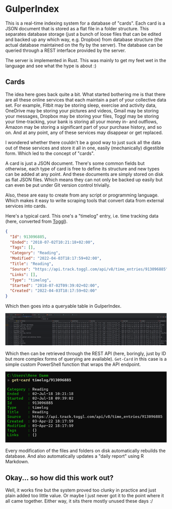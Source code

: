 # GulperIndex

This is a real-time indexing system for a database of "cards". Each card is a JSON document that is stored as a flat file in a folder structure. This separates database storage (just a bunch of loose files that can be edited and backed up any which way, e.g. Dropbox) from database structure (the actual database maintained on the fly by the server). The database can be queried through a REST interface provided by the server.

The server is implemented in Rust. This was mainly to get my feet wet in the language and see what the hype is about :)

## Cards

The idea here goes back quite a bit. What started bothering me is that there are all these online services that each maintain a part of your collective data set. For example, Fitbit may be storing sleep, exercise and activity data, OneDrive may be storing your pictures and videos, Gmail may be storing your messages, Dropbox may be storing your files, Toggl may be storing your time-tracking, your bank is storing all your money in- and outflows, Amazon may be storing a significant part of your purchase history, and so on. And at any point, any of these services may disappear or get replaced.

I wondered whether there couldn't be a good way to just suck all the data out of these services and store it all in one, easily (mechanically) digestible form. Which led to the concept of "cards".

A card is just a JSON document. There's some common fields but otherwise, each type of card is free to define its structure and new types can be added at any point. And these documents are simply stored on disk as flat JSON files. Which means they can not only be backed up easily but can even be put under Git version control trivially.

Also, these are easy to create from any script or programming language. Which makes it easy to write scraping tools that convert data from external services into cards.

Here's a typical card. This one's a "timelog" entry, i.e. time tracking data (here, converted from [Toggl](https://toggl.com)).

```json
{
  "Id": 913096885,
  "Ended": "2018-07-02T10:21:18+02:00",
  "Tags": [],
  "Category": "Reading",
  "Modified": "2022-04-03T18:17:59+02:00",
  "Title": "Reading",
  "Source": "https://api.track.toggl.com/api/v8/time_entries/913096885",
  "Links": [],
  "Type": "timelog",
  "Started": "2018-07-02T09:39:02+02:00",
  "Created": "2022-04-03T18:17:59+02:00"
}
```

Which then goes into a queryable table in GulperIndex.

![Screenshot](./Screenshot.png)

Which then can be retrieved through the REST API (here, boringly, just by ID but more complex forms of querying are available). `Get-Card` in this case is a simple custom PowerShell function that wraps the API endpoint.

![Query](./Query.png)

Every modification of the files and folders on disk automatically rebuilds the database. And also automatically updates a "daily report" using R Markdown.

## Okay... so how did this work out?

Well, it works fine but the system proved too clunky in practice and just plain added too little value. Or maybe I just never got it to the point where it all came together. Either way, it sits there mostly unused these days :/

